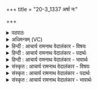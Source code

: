 +++
title = "20-3_1337 अर्षा नः"

+++
<details><summary>पदपाठः</summary>

अ꣡र्ष꣢꣯। नः꣣। सोम। श꣢म्। ग꣡वे꣢꣯। धु꣣क्ष꣡स्व꣢। पि꣣प्यु꣡षी꣢म्। इ꣡ष꣢꣯म्। व꣡र्ध꣢꣯। स꣡मुद्र꣢म्। स꣣म्। उ꣢द्रम्। उ꣣क्थ्य। १३३७।
</details>

<details><summary>अधिमन्त्रम् (VC)</summary>

- पवमानः सोमः
- अहमीयुराङ्गिरसः
- गायत्री
- षड्जः
</details>

<details><summary>हिन्दी : आचार्य रामनाथ वेदालंकार - विषयः</summary>

अगले मन्त्र में परमात्मा से प्रार्थना करते हैं।
</details>

<details><summary>हिन्दी : आचार्य रामनाथ वेदालंकार - पदार्थः</summary>

पदार्थान्वयभाषाः -  हे (सोम) जगत् के रचयिता शान्तिप्रिय परमात्मन् ! आप (नः) हमारी (गवे) सारी धरती को (शम्) सुख-शान्ति (अर्ष) प्राप्त कराओ,हमें (पिप्युषीम्) समृद्ध (इषम्) अभीष्ट सम्पदा (धुक्ष्व) प्रदान करो। हे (उक्थ्य) स्तुतियोग्य ! (समुद्रम्) सद्गुणों के समुद्र जीवात्मा को अथवा उसमें विद्यमान आनन्द के समुद्र को (वर्ध) बढ़ाओ। जैसे सोम चन्द्रमा जलों के पारावार समुद्र को बढ़ाता है,यह यहाँ ध्वनित होता है ॥३॥
</details>

<details><summary>हिन्दी : आचार्य रामनाथ वेदालंकार - भावार्थः</summary>

भावार्थभाषाः -  रमात्मा की कृपा से और मनुष्यों के प्रयत्न से सारी धरती सुख, शान्ति तथा प्रचुर सम्पदा प्राप्त करे और उसके निवासी आपस में प्रेम का व्यवहार करें ॥३॥ इस खण्ड में परत्मात्मा, ब्रह्मानन्द और गुरु-शिष्य के विषयों का वर्णन होने से इस खण्ड की पूर्व खण्ड के साथ सङ्गति जाननी चाहिए ॥ दशम अध्याय में एकादश खण्ड समाप्त ॥
</details>

<details><summary>संस्कृत : आचार्य रामनाथ वेदालंकार - विषयः</summary>

अथ परमात्मानं प्रार्थयते।
</details>

<details><summary>संस्कृत : आचार्य रामनाथ वेदालंकार - पदार्थः</summary>

पदार्थान्वयभाषाः -  हे (सोम) जगत्स्रष्टः शान्तिप्रिय परमात्मन् ! त्वम् (नः) अस्माकम् (गवे) सम्पूर्णधरित्र्यै (शम्) सुखं शान्तिं च (अर्ष) प्रापय,अस्मभ्यम् (पिप्युषीम्) समृद्धाम्[ओप्यायी वृद्धौ,लिटः क्वसौ रूपम्।] (इषम्) अभीष्टां सम्पत्तिम् (धुक्ष्व) प्रदेहि। हे (उक्थ्य) स्तुत्यर्ह ! (समुद्रम्) सद्गुणानां सागरं जीवात्मानम् यद्वा,तत्र विद्यमानम् आनन्दस्य सागरम् (वर्ध) वर्धय। यथा सोमेन चन्द्रमसाऽपां राशिः समुद्रो वर्ध्यते इति ध्वन्यते ॥३॥
</details>

<details><summary>संस्कृत : आचार्य रामनाथ वेदालंकार - भावार्थः</summary>

भावार्थभाषाः -  परमात्मकृपया मानवानां प्रयासेन च सकलापि धरा सुखं शान्तिं प्रचुरां सम्पदं च प्राप्नुयात्, तन्निवासिनश्च परस्परं प्रेम्णा व्यवहरेयुः ॥३॥ अस्मिन् खण्डे परमात्मनो ब्रह्मानन्दस्य गुरुशिष्ययोश्च विषयाणां वर्णनादेतत्खण्डस्य पूर्वखण्डेन संगतिर्वेद्या ॥
</details>